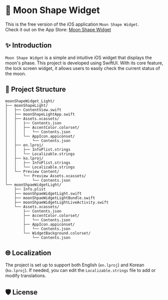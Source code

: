 # 📜 Moon Shape Widget

This is the free version of the iOS application `Moon Shape Widget`.  
Check it out on the App Store: [Moon Shape Widget](https://apps.apple.com/kr/app/moon-shape-widget/id1665266588?l=kr)

## ✨ Introduction

`Moon Shape Widget` is a simple and intuitive iOS widget that displays the moon's phase. This project is developed using SwiftUI. With its core feature, the lock screen widget, it allows users to easily check the current status of the moon.

## 📂 Project Structure
```plain text
moonShapeWidget_Light/
├── moonShapeLight/
│   ├── ContentView.swift
│   ├── moonShapeLightApp.swift
│   ├── Assets.xcassets/
│   │   ├── Contents.json
│   │   ├── AccentColor.colorset/
│   │   │   └── Contents.json
│   │   └── AppIcon.appiconset/
│   │       └── Contents.json
│   ├── en.lproj/
│   │   ├── InfoPlist.strings
│   │   └── Localizable.strings
│   ├── ko.lproj/
│   │   ├── InfoPlist.strings
│   │   └── Localizable.strings
│   └── Preview Content/
│       └── Preview Assets.xcassets/
│           └── Contents.json
└── moonShpaeWidgetLight/
    ├── Info.plist
    ├── moonShpaeWidgetLight.swift
    ├── moonShpaeWidgetLightBundle.swift
    ├── moonShpaeWidgetLightLiveActivity.swift
    └── Assets.xcassets/
        ├── Contents.json
        ├── AccentColor.colorset/
        │   └── Contents.json
        ├── AppIcon.appiconset/
        │   └── Contents.json
        └── WidgetBackground.colorset/
            └── Contents.json
```
## 🌐 Localization
The project is set up to support both English (`en.lproj`) and Korean (`ko.lproj`). If needed, you can edit the `Localizable.strings` file to add or modify translations.

## 🛡️ License